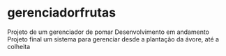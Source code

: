 # gerenciadorfrutas
Projeto de um gerenciador de pomar
Desenvolvimento em andamento
Projeto final um sistema para gerenciar desde a plantação da ávore, até a colheita
